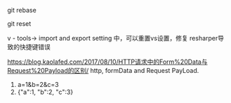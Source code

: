 git rebase

git reset

v - tools-> import and export setting  中，可以重置vs设置，修复 resharper导致的快捷键错误


https://blog.kaolafed.com/2017/08/10/HTTP请求中的Form%20Data与Request%20Payload的区别/
http, formData and Request PayLoad. 
1. a=1&b=2&c=3
2. {"a":1, "b":2, "c":3}

